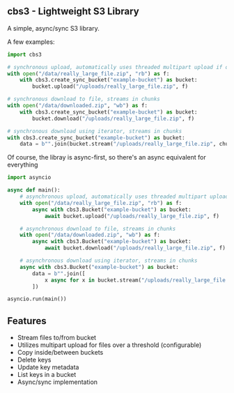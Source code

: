 ## cbs3 - Lightweight S3 Library

A simple, async/sync S3 library.

A few examples:


```python
import cbs3

# synchronous upload, automatically uses threaded multipart upload if over the threshold
with open("/data/really_large_file.zip", "rb") as f:
    with cbs3.create_sync_bucket("example-bucket") as bucket:
        bucket.upload("/uploads/really_large_file.zip", f)

# synchronous download to file, streams in chunks
with open("/data/downloaded.zip", "wb") as f:
    with cbs3.create_sync_bucket("example-bucket") as bucket:
        bucket.download("/uploads/really_large_file.zip", f)

# synchronous download using iterator, streams in chunks
with cbs3.create_sync_bucket("example-bucket") as bucket:
    data = b"".join(bucket.stream("/uploads/really_large_file.zip", chunk_size=16384))

```

Of course, the libray is async-first, so there's an async equivalent for everything
```python
import asyncio

async def main():
    # asynchronous upload, automatically uses threaded multipart upload if over the threshold
    with open("/data/really_large_file.zip", "rb") as f:
        async with cbs3.Bucket("example-bucket") as bucket:
            await bucket.upload("/uploads/really_large_file.zip", f)

    # asynchronous download to file, streams in chunks
    with open("/data/downloaded.zip", "wb") as f:
        async with cbs3.Bucket("example-bucket") as bucket:
            await bucket.download("/uploads/really_large_file.zip", f)

    # asynchronous download using iterator, streams in chunks
    async with cbs3.Bucket("example-bucket") as bucket:
        data = b"".join([
            x async for x in bucket.stream("/uploads/really_large_file.zip", chunk_size=16384)
        ])

asyncio.run(main())
```

Features
--------

* Stream files to/from bucket
* Utilizes multipart upload for files over a threshold (configurable)
* Copy inside/between buckets
* Delete keys
* Update key metadata
* List keys in a bucket
* Async/sync implementation